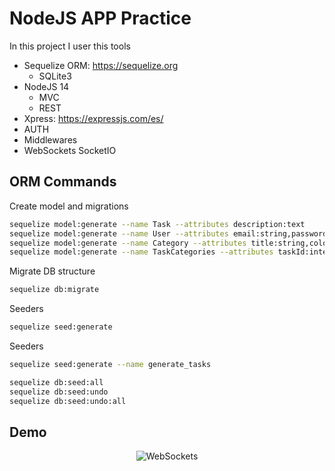 # NodeJS APP Practice

In this project I user this tools

* Sequelize ORM: https://sequelize.org
    * SQLite3
* NodeJS 14
    * MVC
    * REST
* Xpress: https://expressjs.com/es/
* AUTH
* Middlewares  
* WebSockets SocketIO

## ORM Commands

Create model and migrations
```bash
sequelize model:generate --name Task --attributes description:text
sequelize model:generate --name User --attributes email:string,password_hash:string
sequelize model:generate --name Category --attributes title:string,color:string
sequelize model:generate --name TaskCategories --attributes taskId:integer,categoryId:integer
```

Migrate DB structure
```bash
sequelize db:migrate
```

Seeders
```bash
sequelize seed:generate
```

Seeders
```bash
sequelize seed:generate --name generate_tasks
```

```bash
sequelize db:seed:all
sequelize db:seed:undo
sequelize db:seed:undo:all
```

## Demo

<div align="center">
    <img src="https://github.com/eocode/Node-Tasks-WebSockets/img/demo.png" 
    alt="WebSockets"/>
</div>